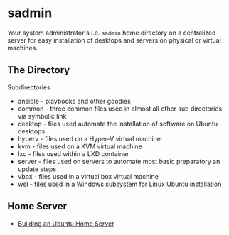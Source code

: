 # sadmin

Your system administrator's i.e. `sadmin` home directory on a centralized server for easy installation of desktops and servers on physical or virtual machines.

## The Directory

Subdirectories
-  ansible - playbooks and other goodies
-  common - three common files used in almost all other sub directories via symbolic link
-  desktop - files used automate the installation of software on Ubuntu desktops
-  hyperv - files used on a Hyper-V virtual machine
-  kvm - files used on a KVM virtual machine
-  lxc - files used within a LXD container
-  server - files used on servers to automate  most basic preparatory an update steps
-  vbox - files used in a virtual box virtual machine
-  wsl - files used in a Windows subsystem for Linux Ubuntu installation




## Home Server

   - [Building an Ubuntu Home Server](UbuntuHomeServer.md)

